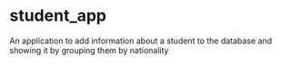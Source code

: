 # student_app
An application to add information about a student to the database and showing it by grouping them by nationality
